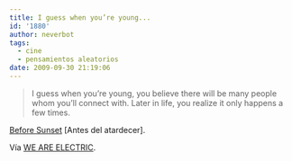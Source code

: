 ```yaml
---
title: I guess when you’re young...
id: '1880'
author: neverbot
tags:
  - cine
  - pensamientos aleatorios
date: 2009-09-30 21:19:06
---
```


> I guess when you’re young, you believe there will be many people whom you’ll connect with. Later in life, you realize it only happens a few times.

[Before Sunset](http://www.imdb.com/title/tt0381681/) \[Antes del atardecer\].

Vía [WE ARE ELECTRIC](http://pineappleupsidedown.tumblr.com/post/200688215/i-guess-when-youre-young-you-believe-there-will).
